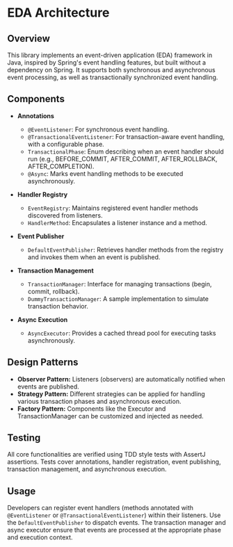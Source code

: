 # EDA Architecture

## Overview

This library implements an event-driven application (EDA) framework in Java, inspired by Spring's event handling features, but built without a dependency on Spring. It supports both synchronous and asynchronous event processing, as well as transactionally synchronized event handling.

## Components

- **Annotations**
  - `@EventListener`: For synchronous event handling.
  - `@TransactionalEventListener`: For transaction-aware event handling, with a configurable phase.
  - `TransactionalPhase`: Enum describing when an event handler should run (e.g., BEFORE_COMMIT, AFTER_COMMIT, AFTER_ROLLBACK, AFTER_COMPLETION).
  - `@Async`: Marks event handling methods to be executed asynchronously.

- **Handler Registry**
  - `EventRegistry`: Maintains registered event handler methods discovered from listeners.
  - `HandlerMethod`: Encapsulates a listener instance and a method.

- **Event Publisher**
  - `DefaultEventPublisher`: Retrieves handler methods from the registry and invokes them when an event is published.

- **Transaction Management**
  - `TransactionManager`: Interface for managing transactions (begin, commit, rollback).
  - `DummyTransactionManager`: A sample implementation to simulate transaction behavior.

- **Async Execution**
  - `AsyncExecutor`: Provides a cached thread pool for executing tasks asynchronously.

## Design Patterns

- **Observer Pattern:** Listeners (observers) are automatically notified when events are published.
- **Strategy Pattern:** Different strategies can be applied for handling various transaction phases and asynchronous execution.
- **Factory Pattern:** Components like the Executor and TransactionManager can be customized and injected as needed.

## Testing

All core functionalities are verified using TDD style tests with AssertJ assertions. Tests cover annotations, handler registration, event publishing, transaction management, and asynchronous execution.

## Usage

Developers can register event handlers (methods annotated with `@EventListener` or `@TransactionalEventListener`) within their listeners. Use the `DefaultEventPublisher` to dispatch events. The transaction manager and async executor ensure that events are processed at the appropriate phase and execution context. 